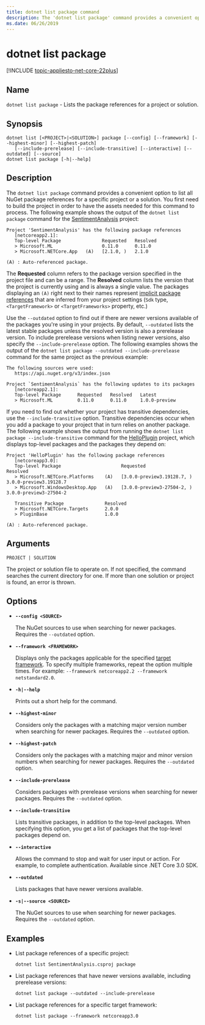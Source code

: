 ```yaml
---
title: dotnet list package command
description: The 'dotnet list package' command provides a convenient option to list the package references for a project or solution.
ms.date: 06/26/2019
---
```

# dotnet list package

[!INCLUDE [topic-appliesto-net-core-22plus](../../../includes/topic-appliesto-net-core-22plus.md)]

## Name

`dotnet list package` - Lists the package references for a project or solution.

## Synopsis

```
dotnet list [<PROJECT>|<SOLUTION>] package [--config] [--framework] [--highest-minor] [--highest-patch] 
   [--include-prerelease] [--include-transitive] [--interactive] [--outdated] [--source]
dotnet list package [-h|--help]
```

## Description

The `dotnet list package` command provides a convenient option to list all NuGet package references for a specific project or a solution. You first need to build the project in order to have the assets needed for this command to process. The following example shows the output of the `dotnet list package` command for the [SentimentAnalysis](https://github.com/dotnet/samples/tree/master/machine-learning/tutorials/SentimentAnalysis) project:

```output
Project 'SentimentAnalysis' has the following package references
   [netcoreapp2.1]:
   Top-level Package               Requested   Resolved
   > Microsoft.ML                  0.11.0      0.11.0
   > Microsoft.NETCore.App   (A)   [2.1.0, )   2.1.0

(A) : Auto-referenced package.
```

The **Requested** column refers to the package version specified in the project file and can be a range. The **Resolved** column lists the version that the project is currently using and is always a single value. The packages displaying an `(A)` right next to their names represent [implicit package references](csproj.md#implicit-package-references) that are inferred from your project settings (`Sdk` type, `<TargetFramework>` or `<TargetFrameworks>` property, etc.)

Use the `--outdated` option to find out if there are newer versions available of the packages you're using in your projects. By default, `--outdated` lists the latest stable packages unless the resolved version is also a prerelease version. To include prerelease versions when listing newer versions, also specify the `--include-prerelease` option. The following examples shows the output of the `dotnet list package --outdated --include-prerelease` command for the same project as the previous example:

```output
The following sources were used:
   https://api.nuget.org/v3/index.json

Project `SentimentAnalysis` has the following updates to its packages
   [netcoreapp2.1]:
   Top-level Package      Requested   Resolved   Latest
   > Microsoft.ML         0.11.0      0.11.0     1.0.0-preview
```

If you need to find out whether your project has transitive dependencies, use the `--include-transitive` option. Transitive dependencies occur when you add a package to your project that in turn relies on another package. The following example shows the output from running the `dotnet list package --include-transitive` command for the [HelloPlugin](https://github.com/dotnet/samples/tree/master/core/extensions/AppWithPlugin/HelloPlugin) project, which displays top-level packages and the packages they depend on:

```output
Project 'HelloPlugin' has the following package references
   [netcoreapp3.0]:
   Top-level Package                      Requested                    Resolved
   > Microsoft.NETCore.Platforms    (A)   [3.0.0-preview3.19128.7, )   3.0.0-preview3.19128.7
   > Microsoft.WindowsDesktop.App   (A)   [3.0.0-preview3-27504-2, )   3.0.0-preview3-27504-2

   Transitive Package               Resolved
   > Microsoft.NETCore.Targets      2.0.0
   > PluginBase                     1.0.0

(A) : Auto-referenced package.
```

## Arguments

`PROJECT | SOLUTION`

The project or solution file to operate on. If not specified, the command searches the current directory for one. If more than one solution or project is found, an error is thrown.

## Options

* **`--config <SOURCE>`**

  The NuGet sources to use when searching for newer packages. Requires the `--outdated` option.

* **`--framework <FRAMEWORK>`**

  Displays only the packages applicable for the specified [target framework](../../standard/frameworks.md). To specify multiple frameworks, repeat the option multiple times. For example: `--framework netcoreapp2.2 --framework netstandard2.0`.

* **`-h|--help`**

  Prints out a short help for the command.

* **`--highest-minor`**

  Considers only the packages with a matching major version number when searching for newer packages. Requires the `--outdated` option.

* **`--highest-patch`**

  Considers only the packages with a matching major and minor version numbers when searching for newer packages. Requires the `--outdated` option.

* **`--include-prerelease`**

  Considers packages with prerelease versions when searching for newer packages. Requires the `--outdated` option.

* **`--include-transitive`**

  Lists transitive packages, in addition to the top-level packages. When specifying this option, you get a list of packages that the top-level packages depend on.

* **`--interactive`**

  Allows the command to stop and wait for user input or action. For example, to complete authentication. Available since .NET Core 3.0 SDK.

* **`--outdated`**

  Lists packages that have newer versions available.

* **`-s|--source <SOURCE>`**

  The NuGet sources to use when searching for newer packages. Requires the `--outdated` option.

## Examples

* List package references of a specific project:

  ```console
  dotnet list SentimentAnalysis.csproj package
  ```

* List package references that have newer versions available, including prerelease versions:

  ```console
  dotnet list package --outdated --include-prerelease
  ```

* List package references for a specific target framework:

  ```console
  dotnet list package --framework netcoreapp3.0
  ```
